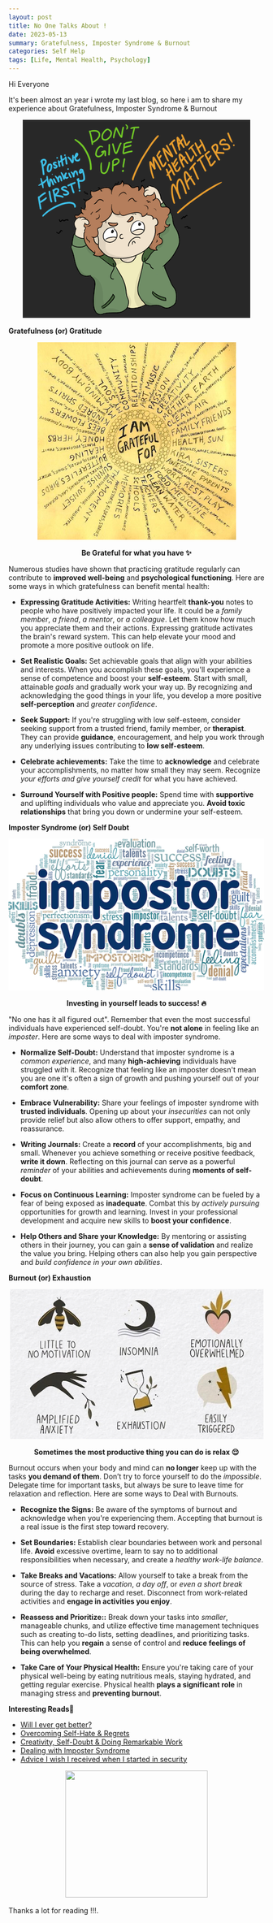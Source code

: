 ```yaml
---
layout: post
title: No One Talks About !
date: 2023-05-13
summary: Gratefulness, Imposter Syndrome & Burnout
categories: Self Help
tags: [Life, Mental Health, Psychology]
---
```


Hi Everyone

It's been almost an year i wrote my last blog, so here i am to share my experience about Gratefulness, Imposter Syndrome & Burnout

<p align="center">
  <img src="/images/mental/mental-health-logo.png"> 
</p>

**Gratefulness (or) Gratitude**

<p align="center">
  <img src="/images/mental/gratitude.png">
</p>

<p align="center"><strong>Be Grateful for what you have ✨</strong></p>

Numerous studies have shown that practicing gratitude regularly can contribute to **improved well-being** and **psychological functioning**. Here are some ways in which gratefulness can benefit mental health:

* **Expressing Gratitude Activities:** Writing heartfelt **thank-you** notes to people who have positively impacted your life. It could be a _family member_, _a friend_, _a mentor_, or _a colleague_. Let them know how much you appreciate them and their actions. Expressing gratitude activates the brain's reward system. This can help elevate your mood and promote a more positive outlook on life.

* **Set Realistic Goals:** Set achievable goals that align with your abilities and interests. When you accomplish these goals, you'll experience a sense of competence and boost your **self-esteem**. Start with small, attainable _goals_ and gradually work your way up. By recognizing and acknowledging the good things in your life, you develop a more positive **self-perception** and _greater confidence_.

* **Seek Support:** If you're struggling with low self-esteem, consider seeking support from a trusted friend, family member, or **therapist**. They can provide **guidance**, encouragement, and help you work through any underlying issues contributing to **low self-esteem**.

* **Celebrate achievements:** Take the time to **acknowledge** and celebrate your accomplishments, no matter how small they may seem. Recognize _your efforts and give yourself credit_ for what you have achieved.

* **Surround Yourself with Positive people:** Spend time with **supportive** and uplifting individuals who value and appreciate you. **Avoid toxic relationships** that bring you down or undermine your self-esteem.

**Imposter Syndrome (or) Self Doubt**

<p align="center">
  <img src="/images/mental/imposter-syndrome.png">
</p>

<p align="center"><strong>Investing in yourself leads to success! 🔥</strong></p>

"No one has it all figured out". Remember that even the most successful individuals have experienced self-doubt. You're **not alone** in feeling like an _imposter_. Here are some ways to deal with imposter syndrome.

* **Normalize Self-Doubt:** Understand that imposter syndrome is a _common experience_, and many **high-achieving** individuals have struggled with it. Recognize that feeling like an imposter doesn't mean you are one it's often a sign of growth and pushing yourself out of your **comfort zone**.

* **Embrace Vulnerability:** Share your feelings of imposter syndrome with **trusted individuals**. Opening up about your _insecurities_ can not only provide relief but also allow others to offer support, empathy, and reassurance.

* **Writing Journals:** Create a **record** of your accomplishments, big and small. Whenever you achieve something or receive positive feedback, **write it down**. Reflecting on this journal can serve as a powerful _reminder_ of your abilities and achievements during **moments of self-doubt**.

* **Focus on Continuous Learning:** Imposter syndrome can be fueled by a fear of being exposed as **inadequate**. Combat this by _actively pursuing_ opportunities for growth and learning. Invest in your professional development and acquire new skills to **boost your confidence**.

* **Help Others and Share your Knowledge:** By mentoring or assisting others in their journey, you can gain a **sense of validation** and realize the value you bring. Helping others can also help you gain perspective and _build confidence in your own abilities_.

**Burnout (or) Exhaustion**

<p align="center">
  <img src="/images/mental/burnout.png">
</p>

<p align="center"><strong>Sometimes the most productive thing you can do is relax 😌</strong></p>

Burnout occurs when your body and mind can **no longer** keep up with the tasks **you demand of them**. Don’t try to force yourself to do the _impossible_. Delegate time for important tasks, but always be sure to leave time for relaxation and reflection. Here are some ways to Deal with Burnouts.

* **Recognize the Signs:** Be aware of the symptoms of burnout and acknowledge when you're experiencing them. Accepting that burnout is a real issue is the first step toward recovery.

* **Set Boundaries:** Establish clear boundaries between work and personal life. **Avoid** excessive overtime, learn to say no to additional responsibilities when necessary, and create a _healthy work-life balance_.

* **Take Breaks and Vacations:** Allow yourself to take a break from the source of stress. Take a _vacation_, _a day off_, or _even a short break_ during the day to recharge and reset. Disconnect from work-related activities and **engage in activities you enjoy**.

* **Reassess and Prioritize::** Break down your tasks into _smaller_, manageable chunks, and utilize effective time management techniques such as creating to-do lists, setting deadlines, and prioritizing tasks. This can help you **regain** a sense of control and **reduce feelings of being overwhelmed**.

* **Take Care of Your Physical Health:** Ensure you're taking care of your physical well-being by eating nutritious meals, staying hydrated, and getting regular exercise. Physical health **plays a significant role** in managing stress and **preventing burnout**.

**Interesting Reads📝**   
* [Will I ever get better?](https://s0md3v.github.io/blog/will-i-get-better)
* [Overcoming Self-Hate & Regrets](https://s0md3v.github.io/blog/self-hate-and-regrets)
* [Creativity, Self-Doubt & Doing Remarkable Work](https://s0md3v.github.io/blog/creativity-and-self-doubt)
* [Dealing with Imposter Syndrome](https://itsc0rg1.medium.com/dealing-with-imposter-syndrome-a5e044d31b68)
* [Advice I wish I received when I started in security](https://itsc0rg1.medium.com/advice-i-wish-i-received-when-i-started-in-security-e47552033d57)

<p align="center">
  <img src="https://media.giphy.com/media/Rb0qg5uHQXQ1rP6Pw5/giphy.gif" width="280" height="250">
</p>

Thanks a lot for reading !!!.
